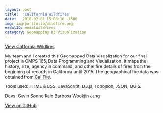 ```yaml
---
layout: post
title:  "California Wildfires"
date:   2018-02-01 15:08:10 -0500
img: img/portfolio/wildfire.png
modalID: modalWildfires
category: Geomapping D3 Visualization
---
```

[View California Wildfires](https://neuroslice.github.io/California-Wildfires/)

My team and I created this Geomapped Data Visualization for our final project in CMPS 165, Data Programming and Visualization. It maps the history, size, agency in command, and other fire details of fires from the beginning of records in California until 2015. The geographical fire data was obtained from [Cal Fire](http://www.fire.ca.gov/). 

Tools used: HTML & CSS, JavaScript, D3.js, Topojson, JSON, QGIS.

Devs:
Gavin Sonne
Kaio Barbosa
Wookjin Jang

[View on GitHub](https://github.com/neuroslice/California-Wildfires)